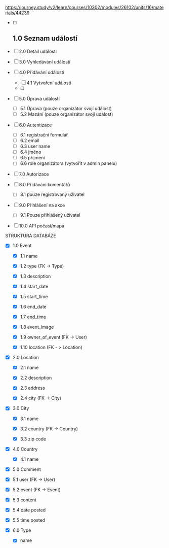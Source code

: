 https://journey.study/v2/learn/courses/10302/modules/26102/units/16/materials/44239

- [ ] 1.0 Seznam událostí
  - 

- [ ] 2.0 Detail události

- [ ] 3.0 Vyhledávání událostí

- [ ] 4.0 Přidávání událostí
  - [ ] 4.1 Vytvoření události
  - [ ] 

- [ ] 5.0 Úprava událostí
  - [ ] 5.1 Úprava (pouze organizátor svojí událost)
  - [ ] 5.2 Mazání (pouze organizátor svojí událost)

- [ ] 6.0 Autentizace
  - [ ] 6.1 registrační formulář
  - [ ] 6.2 email
  - [ ] 6.3 user name
  - [ ] 6.4 jméno
  - [ ] 6.5 příjmení
  - [ ] 6.6 role organizátora (vytvořit v admin panelu)

- [ ] 7.0 Autorizace 

- [ ] 8.0 Přidávání komentářů
  - [ ] 8.1 pouze registrovaný uživatel

- [ ] 9.0 Přihlášení na akce
  - [ ] 9.1 Pouze přihlášený uživatel

- [ ] 10.0 API počasí/mapa












STRUKTURA DATABÁZE

- [x] 1.0 Event
  - [x] 1.1 name
  - [x] 1.2 type (FK -> Type)
  - [x] 1.3 description
  - [x] 1.4 start_date
  - [x] 1.5 start_time
  - [x] 1.6 end_date
  - [x] 1.7 end_time
  - [x] 1.8 event_image
  - [x] 1.9 owner_of_event (FK -> User)
  - [x] 1.10 location (FK - > Location)


- [x] 2.0 Location
  - [x] 2.1 name
  - [x] 2.2 description
  - [x] 2.3 address
  - [x] 2.4 city (FK -> City)


- [x] 3.0 City
  - [x] 3.1 name
  - [x] 3.2 country (FK -> Country)
  - [x] 3.3 zip code


- [x] 4.0 Country
  - [x] 4.1 name


- [x] 5.0 Comment
 - [x] 5.1 user (FK -> User)
 - [x] 5.2 event (FK -> Event)
 - [x] 5.3 content
 - [x] 5.4 date posted
 - [x] 5.5 time posted


- [x] 6.0 Type
  - [x] name







